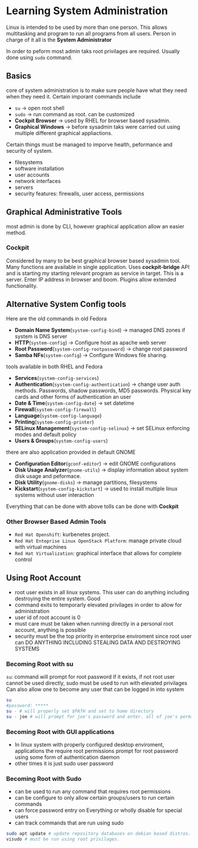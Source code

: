 # Learning System Administration

Linux is intended to be used by more than one person. This allows multitasking and program to run all programs from all users.
Person in charge of it all is the **System Administrator**

In order to peform most admin taks root privilages are required. Usually done using `sudo` command.

## Basics

core of system administration is to make sure people have what they need when they need it. Certain imporant commands include

- `su` -> open root shell
- `sudo` -> run command as root. can be customized
- **Cockpit Browser** -> used by RHEL for browser based sysadmin. 
- **Graphical Windows** -> before sysadmin taks were carried out using multiple different graphical appliactions. 

Certain things must be managed to imporve health, peformance and security of system.

- filesystems
- software installation
- user accounts
- network interfaces
- servers
- security features: firewalls, user access, permissions

## Graphical Administrative Tools

most admin is done by CLI, however graphical application allow an easier method.

### Cockpit

Considered by many to be best graphical browser based sysadmin tool. Many functions are available in single application.
Uses **cockpit-bridge** API and is starting my starting relevant program as service in target. This is a server.
Enter IP address in browser and boom. Plugins allow extended functionality.

## Alternative System Config tools

Here are the old commands in old Fedora

- **Domain Name System**(`system-config-bind`) -> managed DNS zones if system is DNS server
- **HTTP**(`system-config`) -> Configure host as apache web server
- **Root Password**(`system-config-rootpassword`) -> change root password
- **Samba NFs**(`system-config`) -> Configure Windows file sharing. 

tools available in both RHEL and Fedora

- **Services**(`system-config-services`)
- **Authentication**(`system-config-authentication`) -> change user auth methods. Passwords, shadow passwords, MD5 passwords. Physical key cards and other forms of authentication an user
- **Date & Time**(`system-config-date`) -> set datetime
- **Firewall**(`system-config-firewall`)
- **Language**(`system-config-language`)
- **Printing**(`system-config-printer`)
- **SELinux Management**(`system-config-selinux`) -> set SELinux enforcing modes and default policy
- **Users & Groups**(`system-config-users`)

there are also application provided in default GNOME

- **Configuration Editor**(`gconf-editor`) -> edit GNOME configurations
- **Disk Usage Analyzer**(`gnome-utils`) -> display information about system disk usage and peformace.
- **Disk Utility**(`gnome-disks`) -> manage partitions, filesystems
- **Kickstart**(`system-config-kickstart`) -> used to install multiple linux systems without user interaction

Everything that can be done with above tolls can be done with **Cockpit**

### Other Browser Based Admin Tools

- `Red Hat Openshift`: kurbenetes project. 
- `Red Hat Enteprise Linux OpenStack Platform`: manage private cloud with virtual machines 
- `Red Hat Virtualization`: graphical interface that allows for complete control

## Using Root Account

- root user exists in all linux systems. This user can do anything including destroying the entire system. Good
- command exits to temporarly elevated privilages in order to allow for administration
- user id of root account is 0
- must care must be taken when running directly in a personal root account, anything is possible
- security must be the top priority in enterprise enviroment since root user can DO ANYTHING INCLUDING STEALING DATA AND DESTROYING SYSTEMS

### Becoming Root with su

`su`: command will prompt for root password if it exists, if not root user cannot be used directly, sudo must be used to run with elevated privilages
Can also allow one to become any user that can be logged in into system

```bash
su
#password: *****
su - # will properly set $PATH and set to home directory 
su - joe # will prompt for joe's password and enter. all of joe's permissions are now your's but only his permissions
```

### Becoming Root with GUI applications

- In linux system with properly configured desktop enviroment, applications the require root permissions prompt for root password using some form of authentication daemon
- other times it is just sudo user password

### Becoming Root with Sudo

- can be used to run any command that requires root permissions
- can be configure to only allow certain groups/users to run certain commands
- can force password entry on Everything or wholly disable for special users
- can track commands that are run using sudo

```bash
sudo apt update # update repository databases on debian based distros. requires user to have been configured sudo permissions or be part of group with sudo permissions
visudo # must be run using root privilages. 
```
